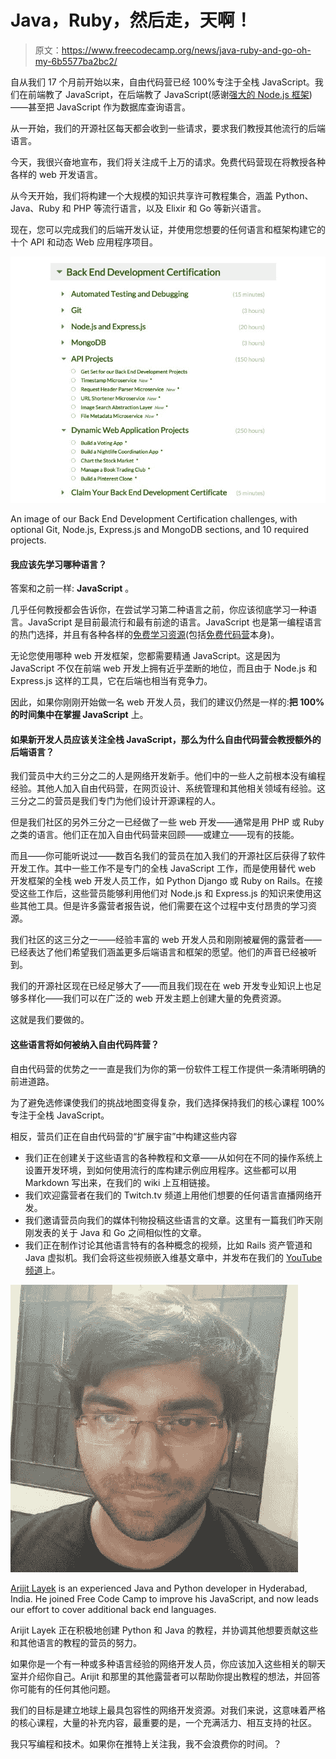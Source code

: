 # Java，Ruby，然后走，天啊！

> 原文：<https://www.freecodecamp.org/news/java-ruby-and-go-oh-my-6b5577ba2bc2/>

自从我们 17 个月前开始以来，自由代码营已经 100%专注于全栈 JavaScript。我们在前端教了 JavaScript，在后端教了 JavaScript(感谢[强大的 Node.js 框架](https://www.quora.com/What-are-the-most-famous-web-apps-built-on-top-of-Node-js/answer/Quincy-Larson))——甚至把 JavaScript 作为数据库查询语言。

从一开始，我们的开源社区每天都会收到一些请求，要求我们教授其他流行的后端语言。

今天，我很兴奋地宣布，我们将关注成千上万的请求。免费代码营现在将教授各种各样的 web 开发语言。

从今天开始，我们将构建一个大规模的知识共享许可教程集合，涵盖 Python、Java、Ruby 和 PHP 等流行语言，以及 Elixir 和 Go 等新兴语言。

现在，您可以完成我们的后端开发认证，并使用您想要的任何语言和框架构建它的十个 API 和动态 Web 应用程序项目。

![1*j7mIKL7urrzYtn1zAS8KoA](img/ca29d0e6d913a77c41472dee152c49f9.png)

An image of our Back End Development Certification challenges, with optional Git, Node.js, Express.js and MongoDB sections, and 10 required projects.

#### 我应该先学习哪种语言？

答案和之前一样: **JavaScript** 。

几乎任何教授都会告诉你，在尝试学习第二种语言之前，你应该彻底学习一种语言。JavaScript 是目前最流行和最有前途的语言。JavaScript 也是第一编程语言的热门选择，并且有各种各样的[免费学习资源](https://medium.freecodecamp.com/25-free-resources-for-new-javascript-developers-11342cf1f4df#.tuc8r5zav)(包括[免费代码营](http://www.freecodecamp.com)本身)。

无论您使用哪种 web 开发框架，您都需要精通 JavaScript。这是因为 JavaScript 不仅在前端 web 开发上拥有近乎垄断的地位，而且由于 Node.js 和 Express.js 这样的工具，它在后端也相当有竞争力。

因此，如果你刚刚开始做一名 web 开发人员，我们的建议仍然是一样的:**把 100%的时间集中在掌握 JavaScript** 上。

#### 如果新开发人员应该关注全栈 JavaScript，那么为什么自由代码营会教授额外的后端语言？

我们营员中大约三分之二的人是网络开发新手。他们中的一些人之前根本没有编程经验。其他人加入自由代码营，在网页设计、系统管理和其他相关领域有经验。这三分之二的营员是我们专门为他们设计开源课程的人。

但是我们社区的另外三分之一已经做了一些 web 开发——通常是用 PHP 或 Ruby 之类的语言。他们正在加入自由代码营来回顾——或建立——现有的技能。

而且——你可能听说过——数百名我们的营员在加入我们的开源社区后获得了软件开发工作。其中一些工作不是专门的全栈 JavaScript 工作，而是使用替代 web 开发框架的全栈 web 开发人员工作，如 Python Django 或 Ruby on Rails。在接受这些工作后，这些营员能够利用他们对 Node.js 和 Express.js 的知识来使用这些其他工具。但是许多露营者报告说，他们需要在这个过程中支付昂贵的学习资源。

我们社区的这三分之一——经验丰富的 web 开发人员和刚刚被雇佣的露营者——已经表达了他们希望我们涵盖更多后端语言和框架的愿望。他们的声音已经被听到。

我们的开源社区现在已经足够大了——而且我们现在在 web 开发专业知识上也足够多样化——我们可以在广泛的 web 开发主题上创建大量的免费资源。

这就是我们要做的。

#### 这些语言将如何被纳入自由代码阵营？

自由代码营的优势之一一直是我们为你的第一份软件工程工作提供一条清晰明确的前进道路。

为了避免选修课使我们的挑战地图变得复杂，我们选择保持我们的核心课程 100%专注于全栈 JavaScript。

相反，营员们正在自由代码营的“扩展宇宙”中构建这些内容

*   我们正在创建关于这些语言的各种教程和文章——从如何在不同的操作系统上设置开发环境，到如何使用流行的库构建示例应用程序。这些都可以用 Markdown 写出来，在我们的 wiki 上互相链接。
*   我们欢迎露营者在我们的 Twitch.tv 频道上用他们想要的任何语言直播网络开发。
*   我们邀请营员向我们的媒体刊物投稿这些语言的文章。这里有一篇我们昨天刚刚发表的关于 Java 和 Go 之间相似性的文章。
*   我们正在制作讨论其他语言特有的各种概念的视频，比如 Rails 资产管道和 Java 虚拟机。我们会将这些视频嵌入维基文章中，并发布在我们的 [YouTube 频道](https://www.youtube.com/freecodecamp)上。

![1*9wyAoXk5on4CdUI36ksf5Q](img/a2fa058c352fe4d60258d9140ebeaf6b.png)

[Arijit Layek](https://gitter.im/alayek) is an experienced Java and Python developer in Hyderabad, India. He joined Free Code Camp to improve his JavaScript, and now leads our effort to cover additional back end languages.

Arijit Layek 正在积极地创建 Python 和 Java 的教程，并协调其他想要贡献这些和其他语言的教程的营员的努力。

如果你是一个有一种或多种语言经验的网络开发人员，你应该加入这些相关的聊天室并介绍你自己。Arijit 和那里的其他露营者可以帮助你提出教程的想法，并回答你可能有的任何其他问题。

我们的目标是建立地球上最具包容性的网络开发资源。对我们来说，这意味着严格的核心课程，大量的补充内容，最重要的是，一个充满活力、相互支持的社区。

我只写编程和技术。如果你在推特上关注我，我不会浪费你的时间。？